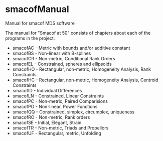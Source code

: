 # smacofManual

Manual for smacof MDS software

The manual for "Smacof at 50" consists of chapters about
each of the programs in the project.

* smacofAC - Metric with bounds and/or additive constant
* smacofBS - Non-linear with B-splines
* smacofCR - Non-metric, Conditional Rank Orders
* smacofEL - Constrained, spheres and ellipsoids
* smacofHO - Rectangular, non-metric, Homogeneity Analysis, Rank Constraints
* smacofHC - Rectangular, non-metric, Homogeneity Analysis, Centroid Constraints
* smacofID - Individual Differences
* smacofLN - Constrained, Linear Constraints
* smacofPC - Non-metric, Paired Comparisions
* smacofPO - Non-linear, Power Functions
* smacofQQ - Constrained, simplex, circumplex, uniqueness
* smacofRO - Non-metric, Rank orders
* smacofSE - Initial, Elegant, Strain
* smacofTR - Non-metric, Triads and Propellors
* smacofUF - Rectangular, metric, Unfolding 

